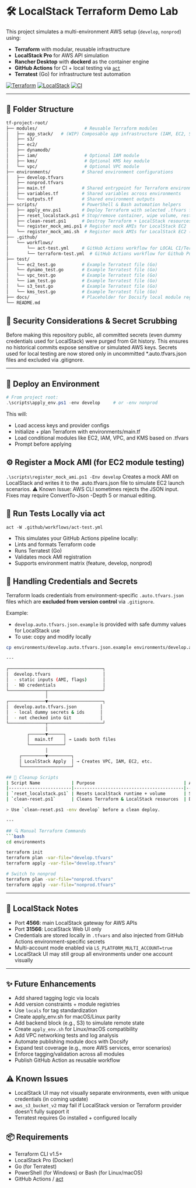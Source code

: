 # 🛠️ LocalStack Terraform Demo Lab

This project simulates a multi-environment AWS setup (`develop`, `nonprod`) using:
- **Terraform** with modular, reusable infrastructure
- **LocalStack Pro** for AWS API simulation
- **Rancher Desktop** with **dockerd** as the container engine
- **GitHub Actions** for CI + local testing via [`act`](https://github.com/nektos/act)
- **Terratest** (Go) for infrastructure test automation


[![Terraform](https://img.shields.io/badge/IaC-Terraform-blue)](https://www.terraform.io/)
[![LocalStack](https://img.shields.io/badge/Simulated-AWS-lightgrey)](https://localstack.cloud)
[![CI](https://github.com/enturesting/cloudsimulation_localstack/actions/workflows/terraform-test.yml/badge.svg)](https://github.com/enturesting/cloudsimulation_localstack/actions)

---

## 📁 Folder Structure

```bash
tf-project-root/
├── modules/                  # Reusable Terraform modules
│   ├── app_stack/   # (WIP) Composable app infrastructure (IAM, EC2, S3, Dynamo)
│   ├── s3/
│   ├── ec2/
│   ├── dynamodb/
│   ├── iam/                  # Optional IAM module
│   ├── kms/                  # Optional KMS key module
│   └── vpc/                  # Optional VPC module
├── environments/            # Shared environment configurations
│   ├── develop.tfvars
│   ├── nonprod.tfvars
│   ├── main.tf              # Shared entrypoint for Terraform environments
│   ├── variables.tf         # Shared variables across environments
│   └── outputs.tf           # Shared environment outputs
├── scripts/                 # PowerShell & Bash automation helpers
│   ├── apply_env.ps1        # Deploy Terraform with selected .tfvars file
│   ├── reset_localstack.ps1 # Stop/remove container, wipe volume, restart
│   ├── clean-reset.ps1      # Destroy Terraform + LocalStack resources (no restart)
│   └── register_mock_ami.ps1 # Register mock AMIs for LocalStack EC2
│   └── register_mock_ami.sh  # Register mock AMIs for LocalStack EC2 (bash version)
├── .github/
│   └── workflows/
│       └── act-test.yml     # GitHub Actions workflow for LOCAL CI/Terratest using ACT
│       └── terraform-test.yml  # GitHub Actions workflow for Github Push CI/Terratest
├── test/
│   └── ec2_test.go          # Example Terratest file (Go)
│   └── dynamo_test.go       # Example Terratest file (Go)
│   └── vpc_test.go          # Example Terratest file (Go)
│   └── iam_test.go          # Example Terratest file (Go)
│   └── s3_test.go           # Example Terratest file (Go)
│   └── kms_test.go          # Example Terratest file (Go)
├── docs/                    # Placeholder for Docsify local module registry
└── README.md

```
## 🔐 Security Considerations & Secret Scrubbing
Before making this repository public, all committed secrets (even dummy credentials used for LocalStack) were purged from Git history. This ensures no historical commits expose sensitive or simulated AWS keys. Secrets used for local testing are now stored only in uncommitted *.auto.tfvars.json files and excluded via .gitignore.

---

## 🚀 Deploy an Environment
```powershell
# From project root:
.\scripts\apply_env.ps1 -env develop     # or -env nonprod
```
This will:
- Load access keys and provider configs
- Initialize + plan Terraform with environments/main.tf
- Load conditional modules like EC2, IAM, VPC, and KMS based on .tfvars
- Prompt before applying

## ⚙️ Register a Mock AMI (for EC2 module testing)
`.\scripts\register_mock_ami.ps1 -Env develop`
Creates a mock AMI on LocalStack and writes it to the .auto.tfvars.json file to simulate EC2 launch scenarios.
⚠️ Known Issue: AWS CLI sometimes rejects the JSON input. Fixes may require ConvertTo-Json -Depth 5 or manual editing.

## 🧪 Run Tests Locally via act
`act -W .github/workflows/act-test.yml`
- This simulates your GitHub Actions pipeline locally:
- Lints and formats Terraform code
- Runs Terratest (Go)
- Validates mock AMI registration
- Supports environment matrix (feature, develop, nonprod)

## 🔐 Handling Credentials and Secrets

Terraform loads credentials from environment-specific `.auto.tfvars.json` files which are **excluded from version control** via `.gitignore`.

Example:
- `develop.auto.tfvars.json.example` is provided with safe dummy values for LocalStack use
- To use: copy and modify locally

```bash
cp environments/develop.auto.tfvars.json.example environments/develop.auto.tfvars.json

---

┌────────────────────────────────────┐
│  develop.tfvars                    │
│  - static inputs (AMI, flags)      │
│  - NO credentials                  │
└──────────────┬─────────────────────┘
               │
┌──────────────▼─────────────────────┐
│  develop.auto.tfvars.json         │
│  - local dummy secrets & ids      │
│  - not checked into Git           │
└──────────────┬─────────────────────┘
               │
        ┌──────▼──────┐
        │  main.tf    │ → Loads both files
        └─────────────┘
               │
     ┌─────────▼─────────┐
     │ LocalStack Apply  │ → Creates VPC, IAM, EC2, etc.
     └───────────────────┘

## 🧼 Cleanup Scripts
| Script Name            | Purpose                                  | Actions Taken                                                                  | Restarts Docker |
|------------------------|------------------------------------------|----------------------------------------------------------------------------------|-----------------|
| `reset_localstack.ps1` | Resets LocalStack runtime + volume       | Stops/removes the container, clears volume, restarts with multi-account support | ✅ Yes          |
| `clean-reset.ps1`      | Cleans Terraform & LocalStack resources  | Destroys S3 buckets, DynamoDB tables, schedules KMS deletion                   | ❌ No           |

> Use `clean-reset.ps1 -env develop` before a clean deploy.

---

## 🔍 Manual Terraform Commands
```bash
cd environments

terraform init
terraform plan -var-file="develop.tfvars"
terraform apply -var-file="develop.tfvars"

# Switch to nonprod
terraform plan -var-file="nonprod.tfvars"
terraform apply -var-file="nonprod.tfvars"
```

---

## 🔧 LocalStack Notes
- Port **4566**: main LocalStack gateway for AWS APIs
- Port **31566**: LocalStack Web UI only
- Credentials are stored locally in `.tfvars` and also injected from GitHub Actions environment-specific secrets
- Multi-account mode enabled via `LS_PLATFORM_MULTI_ACCOUNT=true`
- LocalStack UI may still group all environments under one account visually
---

## ✨ Future Enhancements
- Add shared tagging logic via locals
- Add version constraints + module registries
- Use `locals` for tag standardization
- Create apply_env.sh for macOS/Linux parity
- Add backend block (e.g., S3) to simulate remote state
- Create `apply_env.sh` for Linux/macOS compatibility
- Add VPC networking tests and log analysis
- Automate publishing module docs with Docsify
- Expand test coverage (e.g., more AWS services, error scenarios)
- Enforce tagging/validation across all modules
- Publish GitHub Action as reusable workflow

## ⚠️ Known Issues
- LocalStack UI may not visually separate environments, even with unique credentials (in coming update)
- `aws_s3_bucket_v2` may fail if LocalStack version or Terraform provider doesn't fully support it
- Terratest requires Go installed + configured locally

## 📦 Requirements

- Terraform CLI v1.5+
- LocalStack Pro (Docker)
- Go (for Terratest)
- PowerShell (for Windows) or Bash (for Linux/macOS)
- GitHub Actions / [act](https://github.com/nektos/act)
